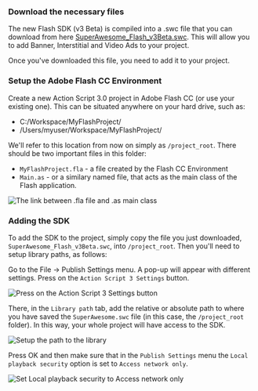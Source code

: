 ### Download the necessary files

The new Flash SDK (v3 Beta) is compiled into a .swc file that you can download from here [SuperAwesome_Flash_v3Beta.swc](https://github.com/SuperAwesomeLTD/sa-flash-sdk/blob/v3_beta/bin/SuperAwesome_Flash_v3Beta.swc?raw=true).
This will allow you to add Banner, Interstitial and Video Ads to your project.

Once you've downloaded this file, you need to add it to your project.


### Setup the Adobe Flash CC Environment

Create a new Action Script 3.0 project in Adobe Flash CC (or use your existing one). This can be situated anywhere on your hard drive, such as:

  * C:/Workspace/MyFlashProject/
  * /Users/myuser/Workspace/MyFlashProject/

We'll refer to this location from now on simply as `/project_root`. There should be two important files in this folder:
  * `MyFlashProject.fla` - a file created by the Flash CC Environment
  * `Main.as` - or a similary named file, that acts as the main class of the Flash application.

![](img/flash_main.png "The link between .fla file and .as main class")

### Adding the SDK

To add the SDK to the project, simply copy the file you just downloaded, `SuperAwesome_Flash_v3Beta.swc`, into `/project_root`. 
Then you'll need to setup library paths, as follows:

Go to the File -> Publish Settings menu. A pop-up will appear with different settings. Press on the `Action Script 3 Settings` button.

![](img/flash_settings_1.png "Press on the Action Script 3 Settings button")

There, in the `Library path` tab, add the relative or absolute path to where you have saved the `SuperAwesome.swc` file (in this case, the `/project_root` folder). In this way, your whole project will have access to the SDK.

![](img/flash_settings_2.png "Setup the path to the library")

Press OK and then make sure that in the `Publish Settings` menu the `Local playback security` option is set to `Access network only`.

![](img/flash_settings_3.png "Set Local playback security to Access network only")


